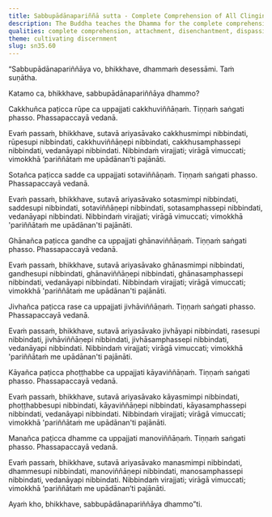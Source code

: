```yaml
---
title: Sabbupādānapariññā sutta - Complete Comprehension of All Clinging
description: The Buddha teaches the Dhamma for the complete comprehension of all clinging through seeing the dependent co-arising of feeling through the six sense bases.
qualities: complete comprehension, attachment, disenchantment, dispassion
theme: cultivating discernment
slug: sn35.60
---
```


“Sabbupādānapariññāya vo, bhikkhave, dhammaṁ desessāmi. Taṁ suṇātha.

Katamo ca, bhikkhave, sabbupādānapariññāya dhammo?

Cakkhuñca paṭicca rūpe ca uppajjati cakkhuviññāṇaṁ. Tiṇṇaṁ saṅgati phasso. Phassapaccayā vedanā.

Evaṁ passaṁ, bhikkhave, sutavā ariyasāvako cakkhusmimpi nibbindati, rūpesupi nibbindati, cakkhuviññāṇepi nibbindati, cakkhusamphassepi nibbindati, vedanāyapi nibbindati. Nibbindaṁ virajjati; virāgā vimuccati; vimokkhā ‘pariññātaṁ me upādānan’ti pajānāti.

Sotañca paṭicca sadde ca uppajjati sotaviññāṇaṁ. Tiṇṇaṁ saṅgati phasso. Phassapaccayā vedanā.

Evaṁ passaṁ, bhikkhave, sutavā ariyasāvako sotasmimpi nibbindati, saddesupi nibbindati, sotaviññāṇepi nibbindati, sotasamphassepi nibbindati, vedanāyapi nibbindati. Nibbindaṁ virajjati; virāgā vimuccati; vimokkhā 'pariññātaṁ me upādānan'ti pajānāti.

Ghānañca paṭicca gandhe ca uppajjati ghānaviññāṇaṁ. Tiṇṇaṁ saṅgati phasso. Phassapaccayā vedanā.

Evaṁ passaṁ, bhikkhave, sutavā ariyasāvako ghānasmimpi nibbindati, gandhesupi nibbindati, ghānaviññāṇepi nibbindati, ghānasamphassepi nibbindati, vedanāyapi nibbindati. Nibbindaṁ virajjati; virāgā vimuccati; vimokkhā 'pariññātaṁ me upādānan'ti pajānāti.

Jivhañca paṭicca rase ca uppajjati jivhāviññāṇaṁ. Tiṇṇaṁ saṅgati phasso. Phassapaccayā vedanā.

Evaṁ passaṁ, bhikkhave, sutavā ariyasāvako jivhāyapi nibbindati, rasesupi nibbindati, jivhāviññāṇepi nibbindati, jivhāsamphassepi nibbindati, vedanāyapi nibbindati. Nibbindaṁ virajjati; virāgā vimuccati; vimokkhā 'pariññātaṁ me upādānan'ti pajānāti.

Kāyañca paṭicca phoṭṭhabbe ca uppajjati kāyaviññāṇaṁ. Tiṇṇaṁ saṅgati phasso. Phassapaccayā vedanā.

Evaṁ passaṁ, bhikkhave, sutavā ariyasāvako kāyasmimpi nibbindati, phoṭṭhabbesupi nibbindati, kāyaviññāṇepi nibbindati, kāyasamphassepi nibbindati, vedanāyapi nibbindati. Nibbindaṁ virajjati; virāgā vimuccati; vimokkhā 'pariññātaṁ me upādānan'ti pajānāti.

Manañca paṭicca dhamme ca uppajjati manoviññāṇaṁ. Tiṇṇaṁ saṅgati phasso. Phassapaccayā vedanā.

Evaṁ passaṁ, bhikkhave, sutavā ariyasāvako manasmimpi nibbindati, dhammesupi nibbindati, manoviññāṇepi nibbindati, manosamphassepi nibbindati, vedanāyapi nibbindati. Nibbindaṁ virajjati; virāgā vimuccati; vimokkhā ‘pariññātaṁ me upādānan’ti pajānāti.

Ayaṁ kho, bhikkhave, sabbupādānapariññāya dhammo”ti.
